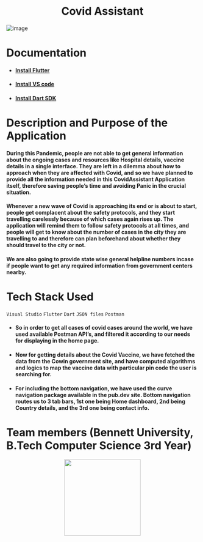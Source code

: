 <h1 align="center">Covid Assistant</h1>


![image](https://user-images.githubusercontent.com/56691960/134782892-5231bb0b-93c2-44ae-8fd9-6f1b6a5b1d53.png)
# Documentation
* #### [Install Flutter](https://flutter.dev/docs/get-started/install)

* #### [Install VS code](https://code.visualstudio.com/download)

* #### [Install Dart SDK](https://dart.dev/get-dart)

# Description and Purpose of the Application 

#### During this Pandemic, people are not able to get general information about the ongoing cases and resources like Hospital details, vaccine details in a single interface. They are left in a dilemma about how to approach when they are affected with Covid, and so we have planned to provide all the information needed in this CovidAssistant Application itself, therefore saving people’s time and avoiding Panic in the crucial situation.


#### Whenever a new wave of Covid is approaching its end or is about to start, people get complacent about the safety protocols, and they start travelling carelessly because of which cases again rises up. The application will remind them to follow safety protocols at all times, and people will get to know about the number of cases in the city they are travelling to and therefore can plan beforehand about whether they should travel to the city or not.


#### We are also going to provide state wise general helpline numbers incase if people want to get any required information from government centers nearby.


# Tech Stack Used

`Visual Studio` `Flutter` `Dart` `JSON files` `Postman`

* #### So in order to get all cases of covid cases around the world, we have used available Postman API’s, and filtered it according to our needs for displaying in the home page.


* #### Now for getting details about the Covid Vaccine, we have fetched the data from the Cowin government site, and have computed algorithms and logics to map the vaccine data with particular pin code the user is searching for.


* #### For including the bottom navigation, we have used the curve navigation package available in the pub.dev site. Bottom navigation routes us to 3 tab bars, 1st one being Home dashboard, 2nd being Country details, and the 3rd one being contact info.

# Team members (Bennett University, B.Tech Computer Science 3rd Year) 

<p align="center">
  <img width="200" height="200" src="https://www.bennett.edu.in/wp-content/uploads/2017/11/logoPhoto-1.png">
</p>
